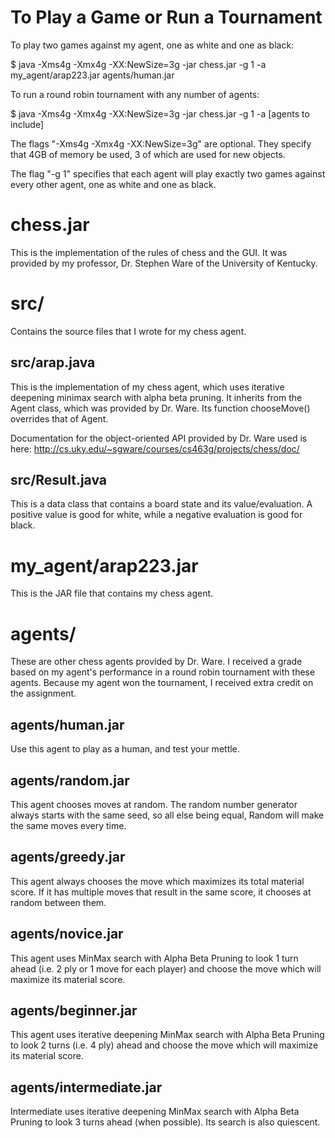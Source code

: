 # To Play a Game or Run a Tournament

To play two games against my agent, one as white and one as black: 

$ java -Xms4g -Xmx4g -XX:NewSize=3g -jar chess.jar -g 1 -a my_agent/arap223.jar agents/human.jar

To run a round robin tournament with any number of agents: 

$ java -Xms4g -Xmx4g -XX:NewSize=3g -jar chess.jar -g 1 -a [agents to include]

The flags "-Xms4g -Xmx4g -XX:NewSize=3g" are optional. 
They specify that 4GB of memory be used, 3 of which are used for new objects. 

The flag "-g 1" specifies that each agent will play exactly two games against every other agent, 
one as white and one as black. 

# chess.jar

This is the implementation of the rules of chess and the GUI. 
It was provided by my professor, Dr. Stephen Ware of the University of Kentucky. 

# src/

Contains the source files that I wrote for my chess agent. 

## src/arap.java

This is the implementation of my chess agent, which uses iterative deepening minimax
search with alpha beta pruning. It inherits from the Agent class, which was provided by Dr. Ware. 
Its function chooseMove() overrides that of Agent. 

Documentation for the object-oriented API provided by Dr. Ware used is here: 
http://cs.uky.edu/~sgware/courses/cs463g/projects/chess/doc/

## src/Result.java

This is a data class that contains a board state and its value/evaluation. 
A positive value is good for white, while a negative evaluation is good for black. 

# my_agent/arap223.jar

This is the JAR file that contains my chess agent. 

# agents/

These are other chess agents provided by Dr. Ware. I received a grade based on my agent's 
performance in a round robin tournament with these agents. Because my agent won the tournament, 
I received extra credit on the assignment. 

## agents/human.jar

Use this agent to play as a human, and test your mettle. 

## agents/random.jar

This agent chooses moves at random. The random number generator always starts with the same seed, 
so all else being equal, Random will make the same moves every time.

## agents/greedy.jar

This agent always chooses the move which maximizes its total material score. 
If it has multiple moves that result in the same score, it chooses at random between them.

## agents/novice.jar

This agent uses MinMax search with Alpha Beta Pruning to look 1 turn ahead 
(i.e. 2 ply or 1 move for each player) and choose the move which will maximize its material score. 

## agents/beginner.jar

This agent uses iterative deepening MinMax search with Alpha Beta Pruning to look 2 turns 
(i.e. 4 ply) ahead and choose the move which will maximize its material score.

## agents/intermediate.jar

Intermediate uses iterative deepening MinMax search with Alpha Beta Pruning to look 3 turns ahead 
(when possible). Its search is also quiescent.